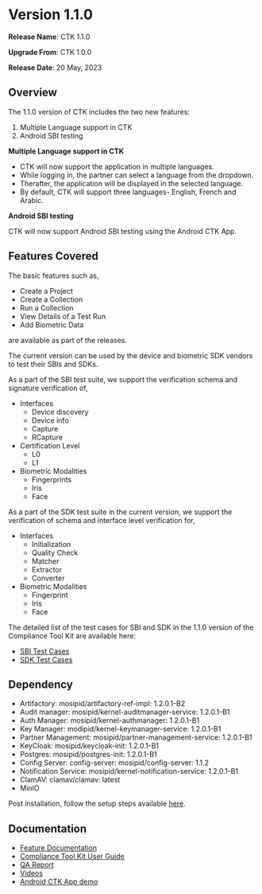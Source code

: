 # Version 1.1.0

**Release Name**: CTK 1.1.0 

**Upgrade From**: CTK 1.0.0

**Release Date**: 20 May, 2023

## Overview

The 1.1.0 version of CTK includes the two new features:
1. Multiple Language support in CTK
2. Android SBI testing

**Multiple Language support in CTK**

* CTK will now support the application in multiple languages.
* While logging in, the partner can select a language from the dropdown.
* Therafter, the application will be displayed in the selected language.
* By default, CTK will support three languages- English, French and Arabic.


**Android SBI testing**

CTK will now support Android SBI testing using the Android CTK App.

## Features Covered

The basic features such as,

* Create a Project
* Create a Collection
* Run a Collection
* View Details of a Test Run
* Add Biometric Data

are available as part of the releases.

The current version can be used by the device and biometric SDK vendors to test their SBIs and SDKs.

As a part of the SBI test suite, we support the verification schema and signature verification of,

* Interfaces
  * Device discovery
  * Device info
  * Capture
  * RCapture
* Certification Level
  * L0
  * L1
* Biometric Modalities
  * Fingerprints
  * Iris
  * Face

As a part of the SDK test suite in the current version, we support the verification of schema and interface level verification for,

* Interfaces
  * Initialization
  * Quality Check
  * Matcher
  * Extractor
  * Converter
* Biometric Modalities
  * Fingerprint
  * Iris
  * Face

The detailed list of the test cases for SBI and SDK in the 1.1.0 version of the Compliance Tool Kit are available here:

* [SBI Test Cases](https://github.com/mosip/mosip-compliance-toolkit/blob/1.1.0/resources/compliance\_test\_definitions\_sbi.json)
* [SDK Test Cases](https://github.com/mosip/mosip-compliance-toolkit/blob/1.1.0/resources/compliance\_test\_definitions\_sdk.json)

## Dependency

* Artifactory: mosipid/artifactory-ref-impl: 1.2.0.1-B2
* Audit manager: mosipid/kernel-auditmanager-service: 1.2.0.1-B1
* Auth Manager: mosipid/kernel-authmanager: 1.2.0.1-B1
* Key Manager: modipid/kernel-keymanager-service: 1.2.0.1-B1
* Partner Management: mosipid/partner-management-service: 1.2.0.1-B1
* KeyCloak: mosipid/keycloak-init: 1.2.0.1-B1
* Postgres: mosipid/postgres-init: 1.2.0.1-B1
* Config Server: config-server: mosipid/config-server: 1.1.2
* Notification Service: mosipid/kernel-notification-service: 1.2.0.1-B1
* ClamAV: clamav/clamav: latest
* MinIO

Post installation, follow the setup steps available [here](setup-steps-1.1.0.md).

## Documentation

* [Feature Documentation](./)
* [Compliance Tool Kit User Guide](user-guide.md)
* [QA Report](https://docs.mosip.io/compliance-tool-kit/versions/version-1.1.0/test-report-1.1.0)
* [Videos](https://www.youtube.com/playlist?list=PLJH-POb\_55z8YYS\_qAk\_QNBQeiQ2VrtZD)
* [Android CTK App demo](https://www.youtube.com/watch?v=IWujTSNH3d8)



